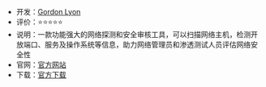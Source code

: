 - 开发：[Gordon Lyon](https://insecure.org/fyodor/)
- 评价：⭐⭐⭐⭐⭐
- 说明：一款功能强大的网络探测和安全审核工具，可以扫描网络主机，检测开放端口、服务及操作系统等信息，助力网络管理员和渗透测试人员评估网络安全性
- 官网：[官方网站](https://nmap.org/download.html#windows)
- 下载：[官方下载](https://nmap.org/dist/nmap-7.94-setup.exe)
